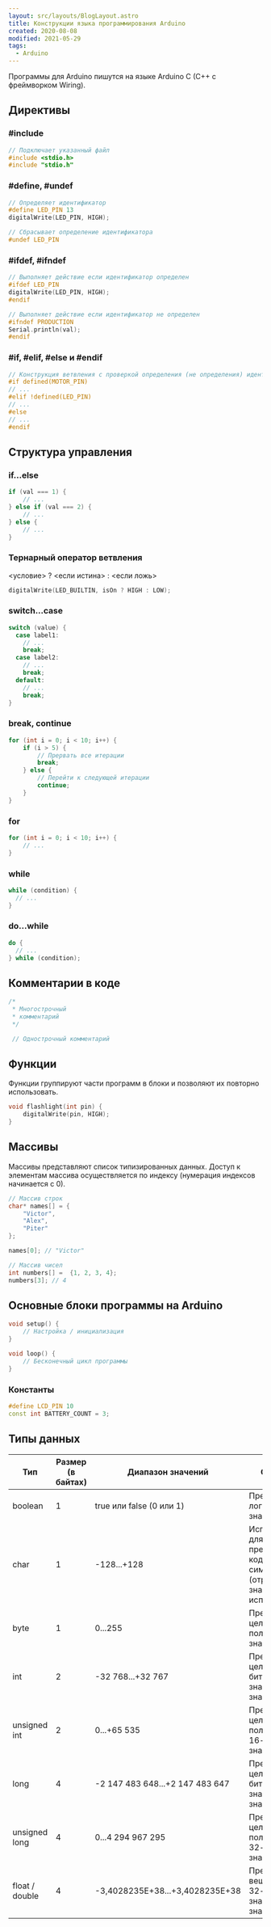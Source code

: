 ```yaml
---
layout: src/layouts/BlogLayout.astro
title: Конструкции языка программирования Arduino
created: 2020-08-08
modified: 2021-05-29
tags:
  - Arduino
---
```


Программы для Arduino пишутся на языке Arduino C (C++ с фреймворком Wiring).

## Директивы

### #include

```cpp
// Подключает указанный файл
#include <stdio.h>
#include "stdio.h"
```

### #define, #undef

```cpp
// Определяет идентификатор
#define LED_PIN 13
digitalWrite(LED_PIN, HIGH);

// Сбрасывает определение идентификатора
#undef LED_PIN
```

### #ifdef, #ifndef

```cpp
// Выполняет действие если идентификатор определен
#ifdef LED_PIN
digitalWrite(LED_PIN, HIGH);
#endif

// Выполняет действие если идентификатор не определен
#ifndef PRODUCTION
Serial.println(val);
#endif
```

### #if, #elif, #else и #endif

```cpp
// Конструкция ветвления с проверкой определения (не определения) идентификатора
#if defined(MOTOR_PIN)
// ...
#elif !defined(LED_PIN)
// ...
#else
// ...
#endif
```

## Структура управления

### if...else

```cpp
if (val === 1) {
    // ...
} else if (val === 2) {
    // ...
} else {
    // ...
}
```

### Тернарный оператор ветвления

<условие> ? <если истина> : <если ложь>

```cpp
digitalWrite(LED_BUILTIN, isOn ? HIGH : LOW);
```

### switch...case

```cpp
switch (value) {
  case label1:
    // ...
    break;
  case label2:
    // ...
    break;
  default:
    // ...
    break;
}
```

### break, continue

```cpp
for (int i = 0; i < 10; i++) {
    if (i > 5) {
        // Прервать все итерации
        break;
    } else {
        // Перейти к следующей итерации
        continue;
    }
}
```

### for

```cpp
for (int i = 0; i < 10; i++) {
    // ...
}
```

### while
```cpp
while (condition) {
  // ...
}
```
### do...while
```cpp
do {
  // ...
} while (condition);
```

## Комментарии в коде

```cpp
/*
 * Многострочный 
 * комментарий
 */

 // Однострочный комментарий
```

## Функции

Функции группируют части программ в блоки и позволяют их повторно использовать.

```cpp
void flashlight(int pin) {
    digitalWrite(pin, HIGH);
}
```

## Массивы

Массивы представляют список типизированных данных. Доступ к элементам массива осуществляется по индексу (нумерация индексов начинается с 0).

```cpp
// Массив строк
char* names[] = {
    "Victor",
    "Alex",
    "Piter"
};

names[0]; // "Victor"

// Массив чисел
int numbers[] =  {1, 2, 3, 4};
numbers[3]; // 4
```

## Основные блоки программы на Arduino
```cpp
void setup() {
    // Настройка / инициализация
}

void loop() {
    // Бесконечный цикл программы
}
```

### Константы

```cpp
#define LCD_PIN 10
const int BATTERY_COUNT = 3;
```

## Типы данных

| Тип | Размер (в байтах) | Диапазон значений | Описание |
|---|---|---|---|
| boolean | 1 | true или false (0 или 1) | Представляет логические значения |
| char | 1 | -128...+128 | Используется для представления кодов символов ASCII (отрицательные значения не используются) |
| byte | 1 | 0...255 | Представляет целое положительное значение |
| int | 2 | -32 768...+32 767 | Представляет целое 16-битное значение со знаком |
| unsigned int | 2 | 0...+65 535 | Представляет целое положительное 16-битное значение |
| long | 4 | -2 147 483 648...+2 147 483 647 | Представляет целое 32-битное значение со знаком |
| unsigned long | 4 | 0...4 294 967 295 | Представляет целое положительное 32-битное значение |
| float / double | 4 | -3,4028235E+38...+3,4028235E+38 | Представляет вещественное 32-битное значение со знаком |
